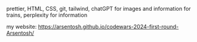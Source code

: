 prettier, HTML, CSS, git, tailwind, chatGPT for images and information for trains, perplexity for information

my website: https://arsentosh.github.io/codewars-2024-first-round-Arsentosh/
